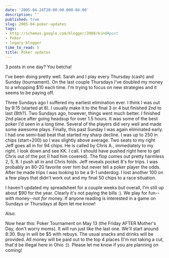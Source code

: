 ```yaml
---
date: '2005-04-24T20:00:00.000-04:00'
description: ''
published: true
slug: 2005-04-poker-updates
tags:
- http://schemas.google.com/blogger/2008/kind#post
- Poker
- legacy-blogger
time_to_read: 5
title: Poker updates
---
```


3 posts in one day? You betcha!

I've been doing pretty well. Sarah and I play every Thursday (cash) and Sunday (tournament). On the last couple Thursdays I've doubled my money to a whopping $10 each time. I'm trying to focus on new strategies and it seems to be paying off.

Three Sundays ago I suffered my earliest elimination ever. I think I was out by 9:15 (started at 8). I usually make it to the final 3 or 4 but finished 2nd to last (8th?). Two Sundays ago, however, things went much better. I finished 2nd place after going headsup for over 1.5 hours. It was some of the best poker I'd seen in a long time. Several of the players did very well and made some awesome plays. Finally, this past Sunday I was again eliminated early. I had one semi-bad beat that started my sharp decline. I was up to 250 in chips (start=200) so I was slightly above average. Two seats to my right Jeff goes all in for 94 chips. He is called by Chris A., immediately to my right. I look down and see KK. I call. I should have pushed right here to get Chris out of the pot (I had him covered). The flop comes out pretty harmless 2, 5, 8. I push all in and Chris folds. Jeff reveals pocket 8's for trips. I was probably an 80-20 favorite over him but never tell a poker player the odds. After he made trips I was looking to be a 9-1 underdog. I lost another 100 on a few plays that didn't work out and my final 50 chips to a race situation.

I haven't updated my spreadsheet for a couple weeks but overall, I'm still up about $90 for the year. Clearly it's not paying the bills :). We play for fun--*with* money--not *for* money. If anyone reading is interested in a game on Sundays or Thursdays at 8pm let me know!

Also: <div class="idiotspeak">Now hear this: Poker Tournament on May 13 (the Friday AFTER Mother's Day, don't worry moms). It will run just like the last one. We'll start around 8:30. Buy in will be $5 with rebuys. The usual snacks and drinks will be provided. All money will be paid out to the top 4 places (I'm not taking a cut, that'd be illegal here in Ohio :)). Please let me know if you are planning on coming!</div>
